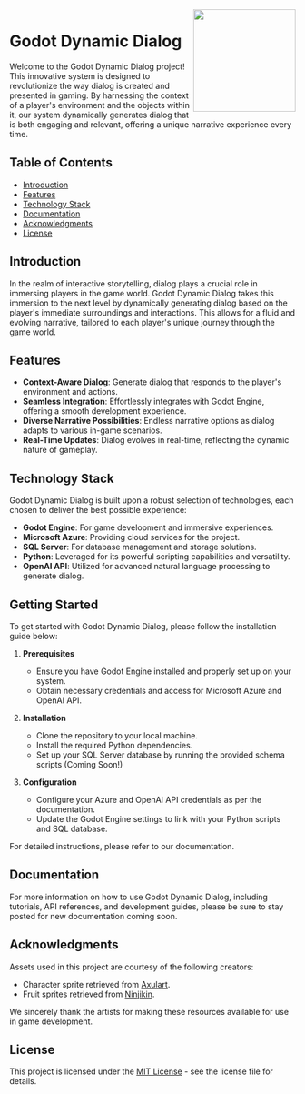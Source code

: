 <img src="https://github.com/Godot-Dynamic-Dialog/UnrealDynamicDialog/assets/60556017/78da47e2-6371-46fe-870e-d026c4585977" width=180 align="right" />   

# Godot Dynamic Dialog

Welcome to the Godot Dynamic Dialog project! This innovative system is designed to revolutionize the way dialog is created and presented in gaming. By harnessing the context of a player's environment and the objects within it, our system dynamically generates dialog that is both engaging and relevant, offering a unique narrative experience every time.

## Table of Contents
- [Introduction](#introduction)
- [Features](#features)
- [Technology Stack](#technology-stack)
- [Documentation](#documentation)
- [Acknowledgments](#acknowledgments)
- [License](#license)

## Introduction

In the realm of interactive storytelling, dialog plays a crucial role in immersing players in the game world. Godot Dynamic Dialog takes this immersion to the next level by dynamically generating dialog based on the player's immediate surroundings and interactions. This allows for a fluid and evolving narrative, tailored to each player's unique journey through the game world.

## Features

- **Context-Aware Dialog**: Generate dialog that responds to the player's environment and actions.
- **Seamless Integration**: Effortlessly integrates with Godot Engine, offering a smooth development experience.
- **Diverse Narrative Possibilities**: Endless narrative options as dialog adapts to various in-game scenarios.
- **Real-Time Updates**: Dialog evolves in real-time, reflecting the dynamic nature of gameplay.

## Technology Stack

Godot Dynamic Dialog is built upon a robust selection of technologies, each chosen to deliver the best possible experience:

- **Godot Engine**: For game development and immersive experiences.
- **Microsoft Azure**: Providing cloud services for the project.
- **SQL Server**: For database management and storage solutions.
- **Python**: Leveraged for its powerful scripting capabilities and versatility.
- **OpenAI API**: Utilized for advanced natural language processing to generate dialog.

## Getting Started

To get started with Godot Dynamic Dialog, please follow the installation guide below:

1. **Prerequisites**
   - Ensure you have Godot Engine installed and properly set up on your system.
   - Obtain necessary credentials and access for Microsoft Azure and OpenAI API.

2. **Installation**
   - Clone the repository to your local machine.
   - Install the required Python dependencies.
   - Set up your SQL Server database by running the provided schema scripts (Coming Soon!)

3. **Configuration**
   - Configure your Azure and OpenAI API credentials as per the documentation.
   - Update the Godot Engine settings to link with your Python scripts and SQL database.

For detailed instructions, please refer to our documentation.

## Documentation

For more information on how to use Godot Dynamic Dialog, including tutorials, API references, and development guides, please be sure to stay posted for new documentation coming soon.

## Acknowledgments

Assets used in this project are courtesy of the following creators:

- Character sprite retrieved from [Axulart](https://axulart.itch.io/small-8-direction-characters).
- Fruit sprites retrieved from [Ninjikin](https://ninjikin.itch.io/fruit).

We sincerely thank the artists for making these resources available for use in game development.

## License

This project is licensed under the [MIT License](/LICENSE.md) - see the license file for details.